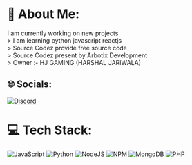 # 💫 About Me:
 I am currently working on new projects <br>> I am learning python javascript reactjs<br>> Source Codez provide free source code<br>> Source Codez present by Arbotix Development<br>> Owner :- HJ GAMING (HARSHAL JARIWALA)


## 🌐 Socials:
[![Discord](https://img.shields.io/badge/Discord-%237289DA.svg?logo=discord&logoColor=white)](https://discord.gg/DghNyeBXbg) 

# 💻 Tech Stack:
![JavaScript](https://img.shields.io/badge/javascript-%23323330.svg?style=flat-square&logo=javascript&logoColor=%23F7DF1E) ![Python](https://img.shields.io/badge/python-3670A0?style=flat-square&logo=python&logoColor=ffdd54) ![NodeJS](https://img.shields.io/badge/node.js-6DA55F?style=flat-square&logo=node.js&logoColor=white) ![NPM](https://img.shields.io/badge/NPM-%23CB3837.svg?style=flat-square&logo=npm&logoColor=white) ![MongoDB](https://img.shields.io/badge/MongoDB-%234ea94b.svg?style=flat-square&logo=mongodb&logoColor=white) ![PHP](https://img.shields.io/badge/php-%23777BB4.svg?style=flat-square&logo=php&logoColor=white)
